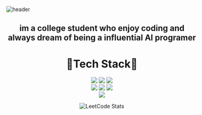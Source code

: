 ![header](https://capsule-render.vercel.app/api?type=waving&color=0:EEFF00,100:a82da8&height=300&section=header&text=Yeonuel&fontSize=70)


<div align=center><h2>
im a college student who enjoy coding and always dream of being a influential AI programer
  </h2></div>




<div align=center><div>
  <h1> 🔆Tech Stack🔆 </h1>
  </div>


  <div align=center> 
  <img src="https://img.shields.io/badge/c-00599C?style=for-the-badge&logo=c&logoColor=white">
  <img src="https://img.shields.io/badge/c++-00599C?style=for-the-badge&logo=c%2B%2B&logoColor=white">
  <img src="https://img.shields.io/badge/python-3776AB?style=for-the-badge&logo=python&logoColor=white"> 
  <br>
  
   <img src="https://img.shields.io/badge/html5-E34F26?style=for-the-badge&logo=html5&logoColor=white"> 
   <img src="https://img.shields.io/badge/css-1572B6?style=for-the-badge&logo=css3&logoColor=white"> 
   <img src="https://img.shields.io/badge/javascript-F7DF1E?style=for-the-badge&logo=javascript&logoColor=black"> 
   <br>

   <img src="https://img.shields.io/badge/django-092E20?style=for-the-badge&logo=django&logoColor=white">

<!--   <h1>🚀LeetCode🏆</h1> -->
![LeetCode Stats](https://leetcard.jacoblin.cool/qwefghnm1212?theme=unicorn&font=Noto%20Sans%20Sogdian&ext=activity)
</div>
</div>



 
